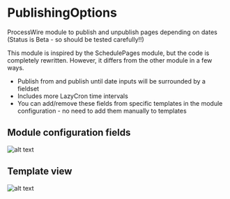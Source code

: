 # PublishingOptions
ProcessWire module to publish and unpublish pages depending on dates
(Status is Beta - so should be tested carefully!!)

This module is inspired by the SchedulePages module, but the code is completely rewritten. However, it differs from the other module in a few ways.
* Publish from and publish until date inputs will be surrounded by a fieldset
* Includes more LazyCron time intervals
* You can add/remove these fields from specific templates in the module configuration - no need to add them manually to templates

## Module configuration fields
![alt text](https://github.com/juergenweb/PublishingOptions/blob/master/configuration.jpg)

## Template view
![alt text](https://github.com/juergenweb/PublishingOptions/blob/master/form.jpg)
